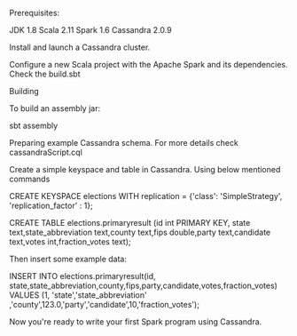 Prerequisites:

JDK 1.8
Scala 2.11
Spark 1.6
Cassandra 2.0.9

Install and launch a Cassandra cluster.

Configure a new Scala project with the Apache Spark and its dependencies. Check the build.sbt

Building

To build an assembly jar:

sbt assembly

Preparing example Cassandra schema. For more details check cassandraScript.cql

Create a simple keyspace and table in Cassandra. Using below mentioned commands

CREATE KEYSPACE elections
WITH replication = {'class': 'SimpleStrategy', 'replication_factor' : 1};

CREATE TABLE elections.primaryresult 
(id int PRIMARY KEY, state text,state_abbreviation text,county text,fips double,party text,candidate text,votes int,fraction_votes text);

Then insert some example data:

INSERT INTO elections.primaryresult(id, state,state_abbreviation,county,fips,party,candidate,votes,fraction_votes) VALUES (1, 'state','state_abbreviation' ,'county',123.0,'party','candidate',10,'fraction_votes');

Now you're ready to write your first Spark program using Cassandra.